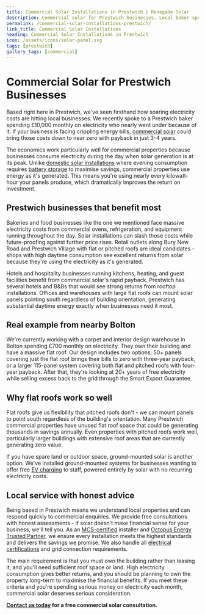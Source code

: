```yaml
---
title: Commercial Solar Installations in Prestwich | Renegade Solar
description: Commercial solar for Prestwich businesses. Local baker spending £10k/month nearly went under - we can help. 3-4 year payback, decades of savings.
permalink: /commercial-solar-installations-prestwich/
link_title: Commercial Solar Installations
heading: Commercial Solar Installations in Prestwich
icon: /assets/icons/solar-panel.svg
tags: [prestwich]
gallery_tags: [commercial]
---
```


# Commercial Solar for Prestwich Businesses

Based right here in Prestwich, we've seen firsthand how soaring electricity costs are hitting local businesses. We recently spoke to a Prestwich baker spending £10,000 monthly on electricity who nearly went under because of it. If your business is facing crippling energy bills, [commercial solar](/services/commercial-solar-installations/) could bring those costs down to near zero with payback in just 3-4 years.

The economics work particularly well for commercial properties because businesses consume electricity during the day when solar generation is at its peak. Unlike [domestic solar installations](/services/solar-and-battery-installations/) where evening consumption requires [battery storage](/services/home-battery-installations/) to maximise savings, commercial properties use energy as it's generated. This means you're using nearly every kilowatt-hour your panels produce, which dramatically improves the return on investment.

## Prestwich businesses that benefit most

Bakeries and food businesses like the one we mentioned face massive electricity costs from commercial ovens, refrigeration, and equipment running throughout the day. Solar installations can slash those costs while future-proofing against further price rises. Retail outlets along Bury New Road and Prestwich Village with flat or pitched roofs are ideal candidates - shops with high daytime consumption see excellent returns from solar because they're using the electricity as it's generated.

Hotels and hospitality businesses running kitchens, heating, and guest facilities benefit from commercial solar's rapid payback. Prestwich has several hotels and B&Bs that would see strong returns from rooftop installations. Offices and warehouses with large flat roofs can mount solar panels pointing south regardless of building orientation, generating substantial daytime energy exactly when businesses need it most.

## Real example from nearby Bolton

We're currently working with a carpet and interior design warehouse in Bolton spending £700 monthly on electricity. They own their building and have a massive flat roof. Our design includes two options: 50+ panels covering just the flat roof brings their bills to zero with three-year payback, or a larger 115-panel system covering both flat and pitched roofs with four-year payback. After that, they're looking at 20+ years of free electricity while selling excess back to the grid through the Smart Export Guarantee.

## Why flat roofs work so well

Flat roofs give us flexibility that pitched roofs don't - we can mount panels to point south regardless of the building's orientation. Many Prestwich commercial properties have unused flat roof space that could be generating thousands in savings annually. Even properties with pitched roofs work well, particularly larger buildings with extensive roof areas that are currently generating zero value.

If you have spare land or outdoor space, ground-mounted solar is another option. We've installed ground-mounted systems for businesses wanting to offer free [EV charging](/services/electric-vehicle-charger-installations/) to staff, powered entirely by solar with no recurring electricity costs.

## Local service with honest advice

Being based in Prestwich means we understand local properties and can respond quickly to commercial enquiries. We provide free consultations with honest assessments - if solar doesn't make financial sense for your business, we'll tell you. As an [MCS-certified](/accreditations/mcs-certified/) installer and [Octopus Energy Trusted Partner](/accreditations/octopus-trusted-partner/), we ensure every installation meets the highest standards and delivers the savings we promise. We also handle all [electrical certifications](/services/electrical-testing/) and grid connection requirements.

The main requirement is that you must own the building rather than leasing it, and you'll need sufficient roof space or land. High electricity consumption gives better returns, and you should be planning to own the property long-term to maximise the financial benefits. If you meet these criteria and you're spending serious money on electricity each month, commercial solar deserves serious consideration.

**[Contact us today](/contact/) for a free commercial solar consultation.**
